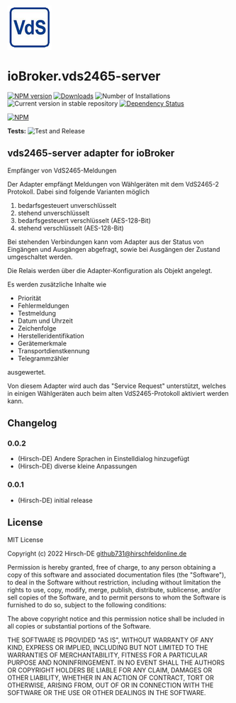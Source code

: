 ![Logo](admin/vds2465-server.png)
# ioBroker.vds2465-server

[![NPM version](https://img.shields.io/npm/v/iobroker.vds2465-server.svg)](https://www.npmjs.com/package/iobroker.vds2465-server)
[![Downloads](https://img.shields.io/npm/dm/iobroker.vds2465-server.svg)](https://www.npmjs.com/package/iobroker.vds2465-server)
![Number of Installations](https://iobroker.live/badges/vds2465-server-installed.svg)
![Current version in stable repository](https://iobroker.live/badges/vds2465-server-stable.svg)
[![Dependency Status](https://img.shields.io/david/Hirsch-DE/iobroker.vds2465-server.svg)](https://david-dm.org/Hirsch-DE/iobroker.vds2465-server)

[![NPM](https://nodei.co/npm/iobroker.vds2465-server.png?downloads=true)](https://nodei.co/npm/iobroker.vds2465-server/)

**Tests:** ![Test and Release](https://github.com/Hirsch-DE/ioBroker.vds2465-server/workflows/Test%20and%20Release/badge.svg)

## vds2465-server adapter for ioBroker

Empfänger von VdS2465-Meldungen

Der Adapter empfängt Meldungen von Wählgeräten mit dem VdS2465-2 Protokoll.
Dabei sind folgende Varianten möglich
1. bedarfsgesteuert unverschlüsselt
1. stehend unverschlüsselt
1. bedarfsgesteuert verschlüsselt (AES-128-Bit)
1. stehend verschlüsselt (AES-128-Bit)

Bei stehenden Verbindungen kann vom Adapter aus der Status von Eingängen und Ausgängen abgefragt, sowie bei Ausgängen der Zustand umgeschaltet werden.

Die Relais werden über die Adapter-Konfiguration als Objekt angelegt.

Es werden zusätzliche Inhalte wie
- Priorität
- Fehlermeldungen
- Testmeldung
- Datum und Uhrzeit
- Zeichenfolge
- Herstelleridentifikation
- Gerätemerkmale
- Transportdienstkennung
- Telegrammzähler

ausgewertet.

Von diesem Adapter wird auch das "Service Request" unterstützt, welches in einigen Wählgeräten auch beim alten VdS2465-Protokoll aktiviert werden kann.


## Changelog

### 0.0.2
* (Hirsch-DE) Andere Sprachen in Einstelldialog hinzugefügt
* (Hirsch-DE) diverse kleine Anpassungen
### 0.0.1
* (Hirsch-DE) initial release

## License
MIT License

Copyright (c) 2022 Hirsch-DE <github731@hirschfeldonline.de>

Permission is hereby granted, free of charge, to any person obtaining a copy
of this software and associated documentation files (the "Software"), to deal
in the Software without restriction, including without limitation the rights
to use, copy, modify, merge, publish, distribute, sublicense, and/or sell
copies of the Software, and to permit persons to whom the Software is
furnished to do so, subject to the following conditions:

The above copyright notice and this permission notice shall be included in all
copies or substantial portions of the Software.

THE SOFTWARE IS PROVIDED "AS IS", WITHOUT WARRANTY OF ANY KIND, EXPRESS OR
IMPLIED, INCLUDING BUT NOT LIMITED TO THE WARRANTIES OF MERCHANTABILITY,
FITNESS FOR A PARTICULAR PURPOSE AND NONINFRINGEMENT. IN NO EVENT SHALL THE
AUTHORS OR COPYRIGHT HOLDERS BE LIABLE FOR ANY CLAIM, DAMAGES OR OTHER
LIABILITY, WHETHER IN AN ACTION OF CONTRACT, TORT OR OTHERWISE, ARISING FROM,
OUT OF OR IN CONNECTION WITH THE SOFTWARE OR THE USE OR OTHER DEALINGS IN THE
SOFTWARE.
